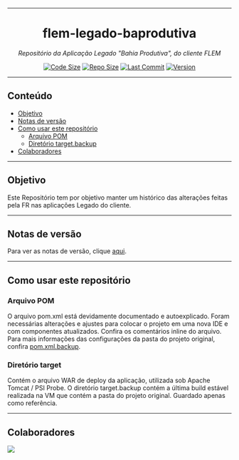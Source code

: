 <hr>
<h1 align="center">flem-legado-baprodutiva</h1>
<p align=center><i align="center">Repositório da Aplicação Legado "Bahia Produtiva", do cliente FLEM</i></p>
<div align="center">

<a href="">[![Code Size](https://img.shields.io/github/languages/code-size/frtechdev/flem-legado-baprodutiva)](https://github.com/frtechdev/flem-legado-baprodutiva)</a>
<a href="">[![Repo Size](https://img.shields.io/github/repo-size/frtechdev/flem-legado-baprodutiva)](https://github.com/frtechdev/flem-legado-baprodutiva)</a>
<a href="">[![Last Commit](https://img.shields.io/github/last-commit/frtechdev/flem-legado-baprodutiva)](https://github.com/frtechdev/flem-legado-baprodutiva/)</a>
<a href="">![Version](https://img.shields.io/badge/version-1.0.2-005bff) </a>

</div>
<hr>

## Conteúdo

- [Objetivo](#objetivo)
- [Notas de versão](#notas-de-versão)
- [Como usar este repositório](#como-usar-este-repositório)
  - [Arquivo POM](#arquivo-pom)
  - [Diretório target.backup](#diretório-target)
- [Colaboradores](#colaboradores)

<hr>

## Objetivo

Este Repositório tem por objetivo manter um histórico das alterações feitas pela FR nas aplicações Legado do cliente.

<hr>

## Notas de versão

Para ver as notas de versão, clique [aqui](https://github.com/frtechdev/flem-legado-baprodutiva/blob/master/CHANGELOG.md).

<hr>

## Como usar este repositório

### Arquivo POM

O arquivo pom.xml está devidamente documentado e autoexplicado. Foram necessárias alterações e ajustes para colocar o projeto em uma nova IDE e com componentes
atualizados. Confira os comentários inline do arquivo. Para mais informações das configurações da pasta do projeto original, confira [pom.xml.backup](https://github.com/frtechdev/flem-legado-baprodutiva/blob/master/pom.xml.backup).

### Diretório target

Contém o arquivo WAR de deploy da aplicação, utilizada sob Apache Tomcat / PSI Probe.
O diretório target.backup contém a última build estável realizada na VM que contém a pasta do projeto original. Guardado apenas como referência.

<hr>

## Colaboradores

<a href="https://github.com/frtechdev/flem-legado-baprodutiva/graphs/contributors">
  <img src="https://contrib.rocks/image?repo=frtechdev/flem-legado-baprodutiva" />
</a>
